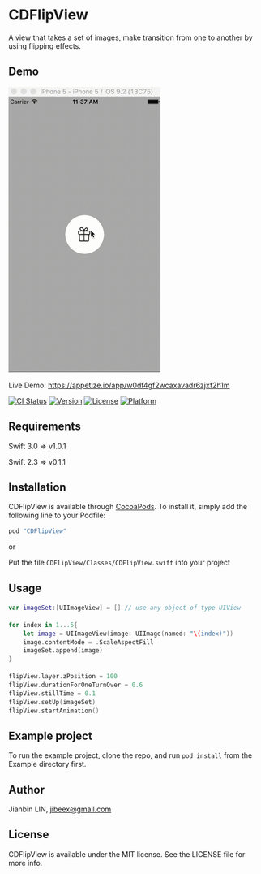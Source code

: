 # CDFlipView

A view that takes a set of images, make transition from one to another by using flipping effects.

## Demo
![Screencapture GIF](https://github.com/jibeex/CDFlipView/blob/master/demo.gif)

Live Demo: https://appetize.io/app/w0df4gf2wcaxavadr6zjxf2h1m

[![CI Status](http://img.shields.io/travis/jibeex/CDFlipView.svg?style=flat)](https://travis-ci.org/jibeex/CDFlipView)
[![Version](https://img.shields.io/cocoapods/v/CDFlipView.svg?style=flat)](http://cocoapods.org/pods/CDFlipView)
[![License](https://img.shields.io/cocoapods/l/CDFlipView.svg?style=flat)](http://cocoapods.org/pods/CDFlipView)
[![Platform](https://img.shields.io/cocoapods/p/CDFlipView.svg?style=flat)](http://cocoapods.org/pods/CDFlipView)

## Requirements
Swift 3.0 => v1.0.1

Swift 2.3 => v0.1.1

## Installation

CDFlipView is available through [CocoaPods](http://cocoapods.org). To install
it, simply add the following line to your Podfile:

```ruby
pod "CDFlipView"
```

or

Put the file `CDFlipView/Classes/CDFlipView.swift` into your project

## Usage

```swift
var imageSet:[UIImageView] = [] // use any object of type UIView

for index in 1...5{
    let image = UIImageView(image: UIImage(named: "\(index)"))
    image.contentMode = .ScaleAspectFill
    imageSet.append(image)
}

flipView.layer.zPosition = 100
flipView.durationForOneTurnOver = 0.6
flipView.stillTime = 0.1
flipView.setUp(imageSet)
flipView.startAnimation()
```

## Example project

To run the example project, clone the repo, and run `pod install` from the Example directory first.

## Author

Jianbin LIN, jibeex@gmail.com

## License

CDFlipView is available under the MIT license. See the LICENSE file for more info.
